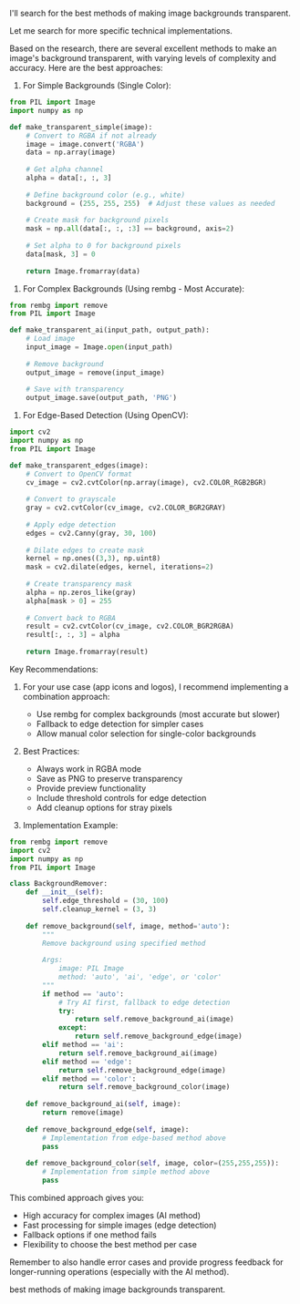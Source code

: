 I'll search for the best methods of making image backgrounds transparent.

Let me search for more specific technical implementations.

Based on the research, there are several excellent methods to make an image's background transparent, with varying levels of complexity and accuracy. Here are the best approaches:

1. For Simple Backgrounds (Single Color):
```python
from PIL import Image
import numpy as np

def make_transparent_simple(image):
    # Convert to RGBA if not already
    image = image.convert('RGBA')
    data = np.array(image)
    
    # Get alpha channel
    alpha = data[:, :, 3]
    
    # Define background color (e.g., white)
    background = (255, 255, 255)  # Adjust these values as needed
    
    # Create mask for background pixels
    mask = np.all(data[:, :, :3] == background, axis=2)
    
    # Set alpha to 0 for background pixels
    data[mask, 3] = 0
    
    return Image.fromarray(data)
```

1. For Complex Backgrounds (Using rembg - Most Accurate):
```python
from rembg import remove
from PIL import Image

def make_transparent_ai(input_path, output_path):
    # Load image
    input_image = Image.open(input_path)
    
    # Remove background
    output_image = remove(input_image)
    
    # Save with transparency
    output_image.save(output_path, 'PNG')
```

1. For Edge-Based Detection (Using OpenCV):
```python
import cv2
import numpy as np
from PIL import Image

def make_transparent_edges(image):
    # Convert to OpenCV format
    cv_image = cv2.cvtColor(np.array(image), cv2.COLOR_RGB2BGR)
    
    # Convert to grayscale
    gray = cv2.cvtColor(cv_image, cv2.COLOR_BGR2GRAY)
    
    # Apply edge detection
    edges = cv2.Canny(gray, 30, 100)
    
    # Dilate edges to create mask
    kernel = np.ones((3,3), np.uint8)
    mask = cv2.dilate(edges, kernel, iterations=2)
    
    # Create transparency mask
    alpha = np.zeros_like(gray)
    alpha[mask > 0] = 255
    
    # Convert back to RGBA
    result = cv2.cvtColor(cv_image, cv2.COLOR_BGR2RGBA)
    result[:, :, 3] = alpha
    
    return Image.fromarray(result)
```

Key Recommendations:

1. For your use case (app icons and logos), I recommend implementing a combination approach:
   - Use rembg for complex backgrounds (most accurate but slower)
   - Fallback to edge detection for simpler cases
   - Allow manual color selection for single-color backgrounds

2. Best Practices:
   - Always work in RGBA mode
   - Save as PNG to preserve transparency
   - Provide preview functionality
   - Include threshold controls for edge detection
   - Add cleanup options for stray pixels

3. Implementation Example:
```python
from rembg import remove
import cv2
import numpy as np
from PIL import Image

class BackgroundRemover:
    def __init__(self):
        self.edge_threshold = (30, 100)
        self.cleanup_kernel = (3, 3)
        
    def remove_background(self, image, method='auto'):
        """
        Remove background using specified method
        
        Args:
            image: PIL Image
            method: 'auto', 'ai', 'edge', or 'color'
        """
        if method == 'auto':
            # Try AI first, fallback to edge detection
            try:
                return self.remove_background_ai(image)
            except:
                return self.remove_background_edge(image)
        elif method == 'ai':
            return self.remove_background_ai(image)
        elif method == 'edge':
            return self.remove_background_edge(image)
        elif method == 'color':
            return self.remove_background_color(image)
            
    def remove_background_ai(self, image):
        return remove(image)
        
    def remove_background_edge(self, image):
        # Implementation from edge-based method above
        pass
        
    def remove_background_color(self, image, color=(255,255,255)):
        # Implementation from simple method above
        pass
```

This combined approach gives you:
- High accuracy for complex images (AI method)
- Fast processing for simple images (edge detection)
- Fallback options if one method fails
- Flexibility to choose the best method per case

Remember to also handle error cases and provide progress feedback for longer-running operations (especially with the AI method).

best methods of making image backgrounds transparent.